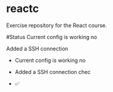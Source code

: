# reactc
Exercise repository for the React course. 

#Status
Current config is working no

Added a SSH connection

- Current config is working no

- Added a SSH connection chec

- ✅

